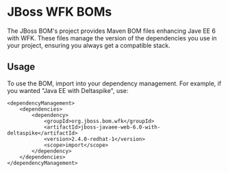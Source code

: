 JBoss WFK BOMs
===============

The JBoss BOM's project provides Maven BOM files enhancing Jave EE 6 with WFK. These files manage the version of the dependencies you use in your project, ensuring you always get a compatible stack.

Usage
-----

To use the BOM, import into your dependency management. For example, if you wanted "Java EE with Deltaspike", use:

    <dependencyManagement>    
        <dependencies>
            <dependency>
                <groupId>org.jboss.bom.wfk</groupId>
                <artifactId>jboss-javaee-web-6.0-with-deltaspike</artifactId>
                <version>2.4.0-redhat-1</version>
                <scope>import</scope>
            </dependency>
        </dependencies>
    </dependencyManagement>
